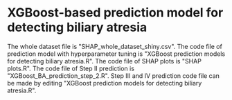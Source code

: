 # XGBoost-based prediction model for detecting biliary atresia 
The whole dataset file is "SHAP_whole_dataset_shiny.csv".
The code file of prediction model with hyperparameter tuning is "XGBoost prediction models for detecting biliary atresia.R".
The code file of SHAP plots is "SHAP plots.R".
The code file of Step II prediction is "XGBoost_BA_prediction_step_2.R".
Step III and IV prediction code file can be made by editing "XGBoost prediction models for detecting biliary atresia.R".
